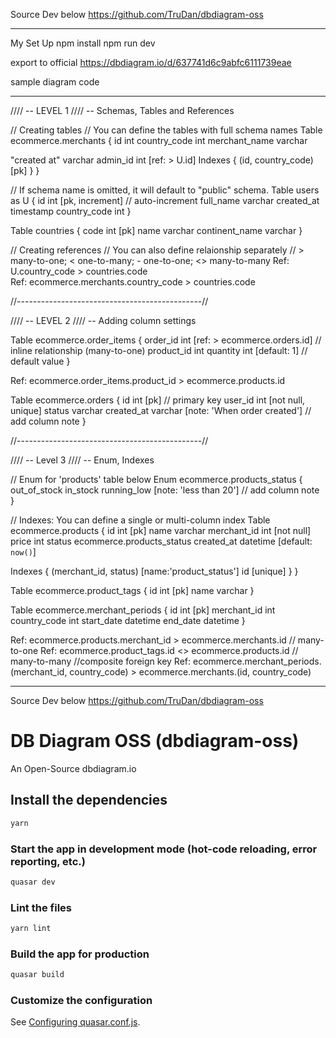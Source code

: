 Source Dev below
https://github.com/TruDan/dbdiagram-oss

<hr/>

My Set Up
npm install
npm run dev

export to official
https://dbdiagram.io/d/637741d6c9abfc6111739eae


sample diagram code
<hr/>

//// -- LEVEL 1
//// -- Schemas, Tables and References

// Creating tables
// You can define the tables with full schema names
Table ecommerce.merchants {
  id int
  country_code int
  merchant_name varchar
  
  "created at" varchar
  admin_id int [ref: > U.id]
  Indexes {
    (id, country_code) [pk]
  }
}

// If schema name is omitted, it will default to "public" schema.
Table users as U {
  id int [pk, increment] // auto-increment
  full_name varchar
  created_at timestamp
  country_code int
}

Table countries {
  code int [pk]
  name varchar
  continent_name varchar
 }

// Creating references
// You can also define relaionship separately
// > many-to-one; < one-to-many; - one-to-one; <> many-to-many
Ref: U.country_code > countries.code  
Ref: ecommerce.merchants.country_code > countries.code

//----------------------------------------------//

//// -- LEVEL 2
//// -- Adding column settings

Table ecommerce.order_items {
  order_id int [ref: > ecommerce.orders.id] // inline relationship (many-to-one)
  product_id int
  quantity int [default: 1] // default value
}

Ref: ecommerce.order_items.product_id > ecommerce.products.id

Table ecommerce.orders {
  id int [pk] // primary key
  user_id int [not null, unique]
  status varchar
  created_at varchar [note: 'When order created'] // add column note
}

//----------------------------------------------//

//// -- Level 3 
//// -- Enum, Indexes

// Enum for 'products' table below
Enum ecommerce.products_status {
  out_of_stock
  in_stock
  running_low [note: 'less than 20'] // add column note
}

// Indexes: You can define a single or multi-column index 
Table ecommerce.products {
  id int [pk]
  name varchar
  merchant_id int [not null]
  price int
  status ecommerce.products_status
  created_at datetime [default: `now()`]
  
  Indexes {
    (merchant_id, status) [name:'product_status']
    id [unique]
  }
}

Table ecommerce.product_tags {
  id int [pk]
  name varchar
}

Table ecommerce.merchant_periods {
  id int [pk]
  merchant_id int
  country_code int
  start_date datetime
  end_date datetime
}

Ref: ecommerce.products.merchant_id > ecommerce.merchants.id // many-to-one
Ref: ecommerce.product_tags.id <> ecommerce.products.id // many-to-many
//composite foreign key
Ref: ecommerce.merchant_periods.(merchant_id, country_code) > ecommerce.merchants.(id, country_code)


<hr/>

Source Dev below
https://github.com/TruDan/dbdiagram-oss
# DB Diagram OSS (dbdiagram-oss)

An Open-Source dbdiagram.io

## Install the dependencies
```bash
yarn
```

### Start the app in development mode (hot-code reloading, error reporting, etc.)
```bash
quasar dev
```

### Lint the files
```bash
yarn lint
```

### Build the app for production
```bash
quasar build
```

### Customize the configuration
See [Configuring quasar.conf.js](https://quasar.dev/quasar-cli/quasar-conf-js).